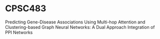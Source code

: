 # CPSC483
Predicting Gene-Disease Associations Using Multi-hop Attention and Clustering-based Graph Neural Networks: A Dual Approach Integration of PPI Networks
